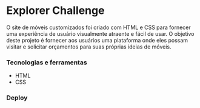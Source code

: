 # Explorer Challenge

  
O site de móveis customizados foi criado com HTML e CSS para fornecer uma experiência de usuário visualmente atraente e fácil de usar.
   O objetivo deste projeto é fornecer aos usuários uma plataforma onde eles possam visitar e solicitar 
   orçamentos para suas próprias ideias de móveis.
  
  
### Tecnologias e ferramentas
- HTML
- CSS


### Deploy
